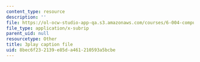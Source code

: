 ```yaml
---
content_type: resource
description: ''
file: https://ol-ocw-studio-app-qa.s3.amazonaws.com/courses/6-004-computation-structures-spring-2017/8bec6f232139e85da461210593a5bcbe_YOABS3tTHVc.srt
file_type: application/x-subrip
parent_uid: null
resourcetype: Other
title: 3play caption file
uid: 8bec6f23-2139-e85d-a461-210593a5bcbe
---
```

